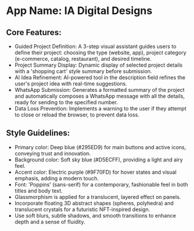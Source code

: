 # **App Name**: IA Digital Designs

## Core Features:

- Guided Project Definition: A 3-step visual assistant guides users to define their project: choosing the type (website, app), project category (e-commerce, catalog, restaurant), and desired timeline.
- Project Summary Display: Dynamic display of selected project details with a 'shopping cart' style summary before submission.
- AI Idea Refinement: AI-powered tool in the description field refines the user's project idea with real-time suggestions.
- WhatsApp Submission: Generates a formatted summary of the project and automatically composes a WhatsApp message with all the details, ready for sending to the specified number.
- Data Loss Prevention: Implements a warning to the user if they attempt to close or reload the browser, to prevent data loss.

## Style Guidelines:

- Primary color: Deep blue (#295ED9) for main buttons and active icons, conveying trust and innovation.
- Background color: Soft sky blue (#D5ECFF), providing a light and airy feel.
- Accent color: Electric purple (#9F70FD) for hover states and visual emphasis, adding a modern touch.
- Font: 'Poppins' (sans-serif) for a contemporary, fashionable feel in both titles and body text.
- Glassmorphism is applied for a translucent, layered effect on panels.
- Incorporate floating 3D abstract shapes (spheres, polyhedra) and translucent crystals for a futuristic NFT-inspired design.
- Use soft blurs, subtle shadows, and smooth transitions to enhance depth and a sense of fluidity.